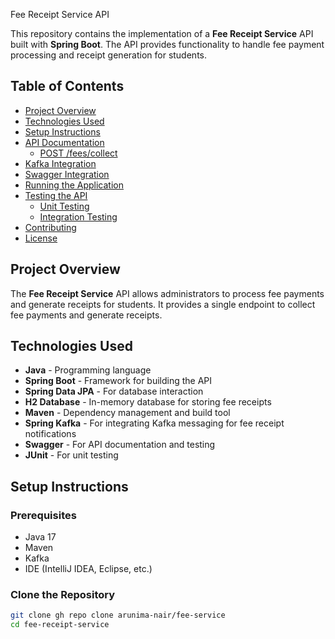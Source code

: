  Fee Receipt Service API

This repository contains the implementation of a **Fee Receipt Service** API built with **Spring Boot**. The API provides functionality to handle fee payment processing and receipt generation for students. 

## Table of Contents
- [Project Overview](#project-overview)
- [Technologies Used](#technologies-used)
- [Setup Instructions](#setup-instructions)
- [API Documentation](#api-documentation)
  - [POST /fees/collect](#1-collect-fee-and-generate-receipt)
- [Kafka Integration](#kafka-integration)
- [Swagger Integration](#swagger-integration)
- [Running the Application](#running-the-application)
- [Testing the API](#testing-the-api)
  - [Unit Testing](#unit-testing)
  - [Integration Testing](#integration-testing)
- [Contributing](#contributing)
- [License](#license)

## Project Overview

The **Fee Receipt Service** API allows administrators to process fee payments and generate receipts for students. It provides a single endpoint to collect fee payments and generate receipts.

## Technologies Used

- **Java** - Programming language
- **Spring Boot** - Framework for building the API
- **Spring Data JPA** - For database interaction
- **H2 Database** - In-memory database for storing fee receipts
- **Maven** - Dependency management and build tool
- **Spring Kafka** - For integrating Kafka messaging for fee receipt notifications
- **Swagger** - For API documentation and testing
- **JUnit** - For unit testing

## Setup Instructions

### Prerequisites

- Java 17
- Maven
- Kafka 
- IDE (IntelliJ IDEA, Eclipse, etc.)

### Clone the Repository

```bash
git clone gh repo clone arunima-nair/fee-service
cd fee-receipt-service
